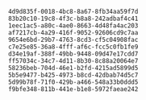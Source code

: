 
                4d9d835f-0018-4bc8-8a67-8fb34aa59f7d
                83b20c10-19c8-4f3c-b8a8-242adbaf4c41
                1eec1ac5-a80c-4ae0-8663-4d48fa4ac203
                af7217cb-4a29-416f-9052-92606cd9c7aa
                9654e6bd-29b7-4763-8cd3-cf5c04908fac
                c7e25e85-36a8-4fff-af6c-fcc5c0fb1fe9
                d34e19af-388f-49bb-9448-09d47e17cdd7
                ff57034c-34c7-4d11-8b30-8c88a20064e7
                58236beb-704d-46e1-b2fd-4215ad5899d5
                5b5e9477-b425-4973-b8cd-42dbab74d5c7
                5d99b78f-71f0-429b-a466-548a33b0ddd5
                f9bfe348-811b-441e-b1e8-5972faeae242
                